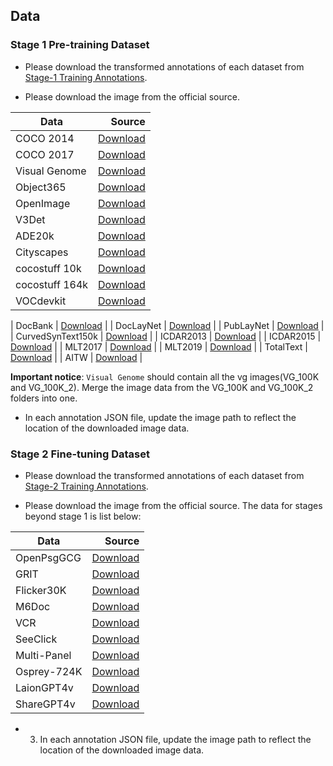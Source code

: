 ## Data

### Stage 1 Pre-training Dataset

- Please download the transformed annotations of each dataset from [Stage-1 Training Annotations]().

- Please download the image from the official source.

| Data | Source |
| --- |  ---: |
| COCO 2014 | [Download](http://images.cocodataset.org/zips/train2014.zip) |
| COCO 2017 | [Download](http://images.cocodataset.org/zips/train2017.zip) |
| Visual Genome | [Download](https://opendatalab.com/OpenDataLab/Visual_Genome_Dataset_V1_dot_2) |
| Object365 | [Download](https://www.objects365.org/) |
| OpenImage | [Download](https://storage.googleapis.com/openimages/web/download_v7.html) |
| V3Det | [Download](https://v3det.openxlab.org.cn/) |
| ADE20k | [Download](http://data.csail.mit.edu/places/ADEchallenge/ADEChallengeData2016.zip) |
| Cityscapes | [Download](https://www.cityscapes-dataset.com/downloads/) |
| cocostuff 10k | [Download](http://calvin.inf.ed.ac.uk/wp-content/uploads/data/cocostuffdataset/cocostuff-10k-v1.1.zip) |
| cocostuff 164k | [Download](https://github.com/nightrome/cocostuff#downloads) |
| VOCdevkit | [Download](http://host.robots.ox.ac.uk/pascal/VOC/voc2010/VOCtrainval_03-May-2010.tar) |

| DocBank | [Download](https://doc-analysis.github.io/docbank-page/) |
| DocLayNet | [Download](https://huggingface.co/datasets/ds4sd/DocLayNet) |
| PubLayNet | [Download](https://developer.ibm.com/exchanges/data/all/publaynet/) |
| CurvedSynText150k | [Download](https://github.com/aim-uofa/AdelaiDet/blob/master/datasets/README.md) |
| ICDAR2013 | [Download](https://rrc.cvc.uab.es/?ch=2) |
| ICDAR2015 | [Download](https://drive.google.com/file/d/1J94245rU-s7KTecNQRD3KXG04ICZhL9z/view?usp=sharing) |
| MLT2017 | [Download](https://universityofadelaide.box.com/s/qu2wctdcsxh73bb94krdredpmx9nzf8m) |
| MLT2019 | [Download](https://rrc.cvc.uab.es/?ch=15&com=downloads) |
| TotalText | [Download](https://github.com/cs-chan/Total-Text-Dataset) |
| AITW | [Download](https://github.com/google-research/google-research/tree/master/android_in_the_wild) |

**Important notice**: `Visual Genome` should contain all the vg images(VG_100K and VG_100K_2). Merge the image data from the VG_100K and VG_100K_2 folders into one.

- In each annotation JSON file, update the image path to reflect the location of the downloaded image data.


### Stage 2 Fine-tuning Dataset

- Please download the transformed annotations of each dataset from [Stage-2 Training Annotations]().

- Please download the image from the official source. The data for stages beyond stage 1 is list below:

| Data | Source |
| --- |  ---: |
| OpenPsgGCG | [Download](https://github.com/mbzuai-oryx/groundingLMM/blob/main/docs/datasets.md) |
| GRIT | [Download](https://huggingface.co/datasets/zzliang/GRIT) |
| Flicker30K | [Download](https://shannon.cs.illinois.edu/DenotationGraph/) |
| M6Doc | [Download](https://github.com/HCIILAB/M6Doc/tree/main) |
| VCR | [Download](https://visualcommonsense.com/download/) |
| SeeClick | [Download](https://github.com/njucckevin/SeeClick/tree/main) |
| Multi-Panel | [Download]() |
| Osprey-724K | [Download](https://huggingface.co/datasets/AntGroup-MI/Osprey-724K) |
| LaionGPT4v | [Download](https://huggingface.co/datasets/laion/gpt4v-dataset) |
| ShareGPT4v | [Download](https://huggingface.co/datasets/Lin-Chen/ShareGPT4V) |

- 3. In each annotation JSON file, update the image path to reflect the location of the downloaded image data.

<!-- **Important notice**:  -->



